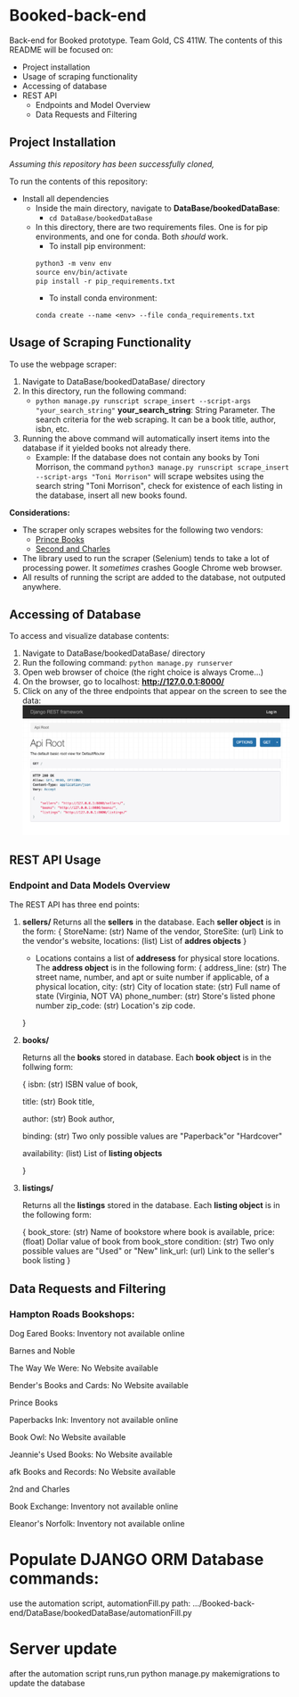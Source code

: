 # Booked-back-end

Back-end for Booked prototype. Team Gold, CS 411W.
The contents of this README will be focused on:

- Project installation
- Usage of scraping functionality
- Accessing of database
- REST API
  - Endpoints and Model Overview
  - Data Requests and Filtering

## Project Installation

_Assuming this repository has been successfully cloned,_

To run the contents of this repository:

- Install all dependencies
  - Inside the main directory, navigate to **DataBase/bookedDataBase**:
    - `cd DataBase/bookedDataBase`
  - In this directory, there are two requirements files. One is for pip environments, and one for conda. Both _should_ work.
    - To install pip environment:
    ```
    python3 -m venv env
    source env/bin/activate
    pip install -r pip_requirements.txt
    ```
    - To install conda environment:
    ```
    conda create --name <env> --file conda_requirements.txt
    ```

## Usage of Scraping Functionality

To use the webpage scraper:

1. Navigate to DataBase/bookedDataBase/ directory
2. In this directory, run the following command:
   - `python manage.py runscript scrape_insert --script-args "your_search_string"`
     **your_search_string**: String Parameter. The search criteria for the web scraping. It can be a book title, author, isbn, etc.
3. Running the above command will automatically insert items into the database if it yielded books not already there.
   - Example:
     If the database does not contain any books by Toni Morrison, the command `python3 manage.py runscript scrape_insert --script-args "Toni Morrison"` will scrape websites using the search string "Toni Morrison", check for existence of each listing in the database, insert all new books found.

**Considerations:**

- The scraper only scrapes websites for the following two vendors:
  - [Prince Books](https://www.prince-books.com/)
  - [Second and Charles](https://www.2ndandcharles.com/)
- The library used to run the scraper (Selenium) tends to take a lot of processing power. It _sometimes_ crashes Google Chrome web browser.
- All results of running the script are added to the database, not outputed anywhere.

## Accessing of Database

To access and visualize database contents:

1. Navigate to DataBase/bookedDataBase/ directory
2. Run the following command: `python manage.py runserver`
3. Open web browser of choice (the right choice is always Crome...)
4. On the browser, go to localhost: **http://127.0.0.1:8000/**
5. Click on any of the three endpoints that appear on the screen to see the data:
   ![Alt text](image.png)

## REST API Usage

### Endpoint and Data Models Overview

The REST API has three end points:

1. **sellers/**
   Returns all the **sellers** in the database. Each **seller object** is in the form:
   {
   StoreName: (str) Name of the vendor,
   StoreSite: (url) Link to the vendor's website,
   locations: (list) List of **addres objects**
   }

   - Locations contains a list of **addresess** for physical store locations. The **address object** is in the following form:
     {
     address_line: (str) The street name, number, and
     apt or suite number if applicable, of a physical location,
     city: (str) City of location
     state: (str) Full name of state (Virginia, NOT VA)
     phone_number: (str) Store's listed phone number
     zip_code: (str) Location's zip code.

   }

2. **books/**

   Returns all the **books** stored in database. Each **book object** is in the follwing form:

   {
   isbn: (str) ISBN value of book,

   title: (str) Book title,

   author: (str) Book author,

   binding: (str) Two only possible values are
   "Paperback"or "Hardcover"

   availability: (list) List of **listing objects**

   }

3. **listings/**

   Returns all the **listings** stored in the database. Each **listing object** is in the following form:

   {
   book_store: (str) Name of bookstore where book
   is available,
   price: (float) Dollar value of book from book_store
   condition: (str) Two only possible values are "Used"
   or "New"
   link_url: (url) Link to the seller's book listing
   }

## Data Requests and Filtering

### Hampton Roads Bookshops:

Dog Eared Books: Inventory not available online

Barnes and Noble

The Way We Were: No Website available

Bender's Books and Cards: No Website available

Prince Books

Paperbacks Ink: Inventory not available online

Book Owl: No Website available

Jeannie's Used Books: No Website available

afk Books and Records: No Website available

2nd and Charles

Book Exchange: Inventory not available online

Eleanor's Norfolk: Inventory not available online

# Populate DJANGO ORM Database commands:

use the automation script, automationFill.py path: .../Booked-back-end/DataBase/bookedDataBase/automationFill.py

# Server update

after the automation script runs,run python manage.py makemigrations to update the database
